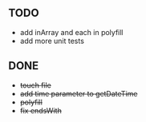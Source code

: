 
## TODO

- add inArray and each in polyfill
- add more unit tests


## DONE

- ~~touch file~~
- ~~add time parameter to getDateTime~~
- ~~polyfill~~
- ~~fix endsWith~~

